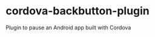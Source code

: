 cordova-backbutton-plugin
=========================

Plugin to pause an Android app built with Cordova
